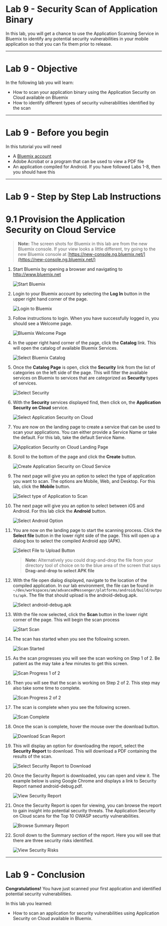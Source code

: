 # Lab 9 - Security Scan of Application Binary
In this lab, you will get a chance to use the Application Scanning Service in Bluemix to identify any potential security vulnerabilities in your mobile application so that you can fix them prior to release.

---

# Lab 9 - Objective
In the following lab you will learn:

+ How to scan your application binary using the Application Security on Cloud available on Bluemix
+ How to identify different types of security vulnerabilities identified by the scan

---

# Lab 9 - Before you begin
In this tutorial you will need

+ A [Bluemix account](http://www.bluemix.net)
+ Adobe Acrobat or a program that can be used to view a PDF file
+ An application compiled for Android. If you have followed Labs 1-8, then you should have this

---

# Lab 9 - Step by Step Lab Instructions

# 9.1 Provision the Application Security on Cloud Service

> **Note:** The screen shots for Bluemix in this lab are from the new Bluemix console. If your view looks a little different, try going to the new Bluemix console at [https://new-console.ng.bluemix.net/](https://new-console.ng.bluemix.net/)

1. Start Bluemix by opening a browser and navigating to http://www.bluemix.net

	![Start Bluemix](images/001-Start_Bluemix.png)

2. Login to your Bluemix account by selecting the **Log In** button in the upper right hand corner of the page.

	![Login to Bluemix](images/002-Click_Login_Button.png)

3. Follow instructions to login. When you have successfully logged in, you should see a Welcome page.

	![Bluemix Welcome Page](images/003-Welcome_Page.png)

4. In the upper right hand corner of the page, click the **Catalog** link. This will open the catalog of available Bluemix Services.

	![Select Bluemix Catalog](images/004-Click_Catalog_Button.png)

5. Once the **Catalog Page** is open, click the **Security** link from the list of categories on the left side of the page. This will filter the available services on Bluemix to services that are categorized as **Security** types of services.

	![Select Security](images/006-Click_Security_Link.png)

6. With the **Security** services displayed find, then click on, the **Application Security on Cloud** service.

	![Select Application Security on Cloud](images/008-Click_Application_Security_on_Cloud_Service.png)

7. You are now on the landing page to create a service that can be used to scan your applications. You can either provide a Service Name or take the default. For this lab, take the default Service Name.

	![Application Security on Cloud Landing Page](images/009-Application_Security_on_Cloud_Landing_Page.png)

8. Scroll to the bottom of the page and click the **Create** button.

	![Create Application Security on Cloud Service](images/010-Click_Create_ASC_Button.png)

9. The next page will give you an option to select the type of application you want to scan. The options are Mobile, Web, and Desktop. For this lab, click the **Mobile** button.

	![Select type of Application to Scan](images/011-Click_ASC_Mobile_Button.png)

10. The next page will give you an option to select between iOS and Android. For this lab click the **Android** button.

	![Select Android Option](images/012-Click_ASC_Android_Button.png)

11. You are now on the landing page to start the scanning process. Click the **Select file** button in the lower right side of the page.  This will open up a dialog box to select the compiled Android app (APK).

	![Select File to Upload Button](images/014-Application_Security_Scan_Select_File.png)

	> **Note:** Alternatively you could drag-and-drop the file from your directory tool of choice on to the blue area of the screen that says **Drag-and-drop to select APK file**

12. With the file open dialog displayed, navigate to the location of the compiled application. In our lab environment, the file can be found in `~/dev/workspaces/am/advancedMessenger/platforms/android/build/outputs/apk`. The file that should upload is the android-debug.apk.

	![Select android-debug.apk](images/015-Application_Security_Scan_Open_File.png)

13. With the file now selected, click the **Scan** button in the lower right corner of the page. This will begin the scan process

	![Start Scan](images/017-Application_Security_Scan_Click_Scan_Button.png)

14. The scan has started when you see the following screen.

	![Scan Started](images/018-Application_Security_Scan_Started.png)

15. As the scan progresses you will see the scan working on Step 1 of 2. Be patient as the may take a few minutes to get this screen.

	![Scan Progress 1 of 2](images/019-Application_Security_Scan_Step_1.png)

16. Then you will see that the scan is working on Step 2 of 2.  This step may also take some time to complete.

	![Scan Progress 2 of 2](images/020-Application_Security_Scan_Step_2.png)

17. The scan is complete when you see the following screen.

	![Scan Complete](images/021-Application_Security_Scan_Complete.png)

18. Once the scan is complete, hover the mouse over the download button.

	![Download Scan Report](images/022-Application_Security_Scan_Click_Download.png)

19. This will display an option for downloading the report, select the **Security Report** to download. This will download a PDF containing the results of the scan.

	![Select Security Report to Download](images/023-Application_Security_Scan_Click_Download_Security_Report.png)

20. Once the Security Report is downloaded, you can open and view it. The example below is using Google Chrome and displays a link to Security Report named android-debug.pdf.

	![View Security Report](images/024-Application_Security_Scan_Click_Open_Security_Report.png)

21. Once the Security Report is open for viewing, you can browse the report to gain insight into potential security threats. The Application Security on Cloud scans for the Top 10 OWASP securtiy vulnerabilities.

	![Browse Summary Report](images/025-Application_Security_Scan_Click_View_Security_Report.png)

22. Scroll down to the Summary section of the report. Here you will see that there are three security risks identified.

	![View Security Risks](images/026-Application_Security_Scan_Click_View_Security_Report_Summary.png)

---

# Lab 9 - Conclusion

**Congratulations!** You have just scanned your first application and identified potential security vulnerabilities.

In this lab you learned:

+ How to scan an application for security vulnerabilities using Application Security on Cloud available in Bluemix.
